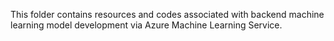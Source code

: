 This folder contains resources and codes associated with backend machine learning model development via Azure Machine Learning Service.
